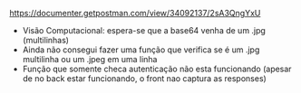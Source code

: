 https://documenter.getpostman.com/view/34092137/2sA3QngYxU


- Visão Computacional: espera-se que a base64 venha de um .jpg (multilinhas)
- Ainda não consegui fazer uma função que verifica se é um .jpg multilinha ou um .jpeg em uma linha
- Função que somente checa autenticação não esta funcionando (apesar de no back estar funcionando, o front nao captura as responses)